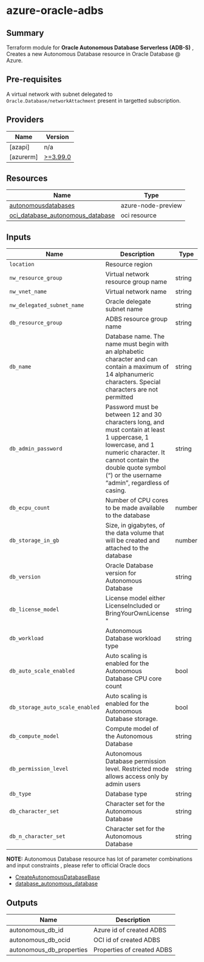 # azure-oracle-adbs

## Summary

Terraform module for **Oracle Autonomous Database Serverless (ADB-S)** , Creates a new Autonomous Database resource in Oracle Database @ Azure.

## Pre-requisites

A virtual network with subnet delegated to `Oracle.Database/networkAttachment` present in targetted subscription.

## Providers

| Name      | Version                                                                                                       |
| --------- | ------------------------------------------------------------------------------------------------------------- |
| [azapi]   | n/a                                                                                                           |
| [azurerm] | [>=3.99.0](https://github.com/hashicorp/terraform-provider-azurerm/blob/main/CHANGELOG.md#3990-april-11-2024) |

## Resources

| Name                                                                                                                                               | Type               |
| -------------------------------------------------------------------------------------------------------------------------------------------------- | ------------------ |
| [autonomousdatabases](https://learn.microsoft.com/en-us/javascript/api/@azure/arm-oracledatabase/autonomousdatabases?view=azure-node-preview)      | azure-node-preview |
| [oci_database_autonomous_database](https://docs.oracle.com/en-us/iaas/tools/terraform-provider-oci/6.2.0/docs/r/database_autonomous_database.html) | oci resource       |

## Inputs

| Name                            | Description                                                                                                                                                                                                                   | Type   | Default           | Required |
| ------------------------------- | ----------------------------------------------------------------------------------------------------------------------------------------------------------------------------------------------------------------------------- | ------ | ----------------- | :------: |
| `location`                      | Resource region                                                                                                                                                                                                               |
| `nw_resource_group`             | Virtual network resource group name                                                                                                                                                                                           | string | n/a               |   yes    |
| `nw_vnet_name`                  | Virtual network name                                                                                                                                                                                                          | string | n/a               |   yes    |
| `nw_delegated_subnet_name`      | Oracle delegate subnet name                                                                                                                                                                                                   | string | n/a               |   yes    |
| `db_resource_group`             | ADBS resource group name                                                                                                                                                                                                      | string | n/a               |   yes    |
| `db_name`                       | Database name. The name must begin with an alphabetic character and can contain a maximum of 14 alphanumeric characters. Special characters are not permitted                                                                 | string | n/a               |   yes    |
| `db_admin_password`             | Password must be between 12 and 30 characters long, and must contain at least 1 uppercase, 1 lowercase, and 1 numeric character. It cannot contain the double quote symbol (“) or the username “admin”, regardless of casing. | string | n/a               |   yes    |
| `db_ecpu_count`                 | Number of CPU cores to be made available to the database                                                                                                                                                                      | number | 2                 |    no    |
| `db_storage_in_gb`              | Size, in gigabytes, of the data volume that will be created and attached to the database                                                                                                                                      | number | 20                |    no    |
| `db_version`                    | Oracle Database version for Autonomous Database                                                                                                                                                                               | string | "19c"             |          |
| `db_license_model`              | License model either LicenseIncluded or BringYourOwnLicense "                                                                                                                                                                 | string | "LicenseIncluded" |          |
| `db_workload`                   | Autonomous Database workload type                                                                                                                                                                                             | string | "DW"              |          |
| `db_auto_scale_enabled`         | Auto scaling is enabled for the Autonomous Database CPU core count                                                                                                                                                            | bool   | true              |          |
| `db_storage_auto_scale_enabled` | Auto scaling is enabled for the Autonomous Database storage.                                                                                                                                                                  | bool   | false             |          |
| `db_compute_model`              | Compute model of the Autonomous Database                                                                                                                                                                                      | string | "ECPU"            |          |
| `db_permission_level`           | Autonomous Database permission level. Restricted mode allows access only by admin users                                                                                                                                       | string | "Restricted"      |          |
| `db_type`                       | Database type                                                                                                                                                                                                                 | string | "Regular"         |          |
| `db_character_set`              | Character set for the Autonomous Database                                                                                                                                                                                     | string | "AL32UTF8"        |          |
| `db_n_character_set`            | Character set for the Autonomous Database                                                                                                                                                                                     | string | "AL16UTF16"       |          |

**NOTE:** Autonomous Database resource has lot of parameter combinations and input constraints , please refer to official Oracle docs

- [CreateAutonomousDatabaseBase](https://docs.oracle.com/en-us/iaas/api/#/en/database/20160918/datatypes/CreateAutonomousDatabaseBase)
- [database_autonomous_database](https://docs.oracle.com/en-us/iaas/tools/terraform-provider-oci/6.2.0/docs/r/database_autonomous_database.html)

## Outputs

| Name                     | Description                |
| ------------------------ | -------------------------- |
| autonomous_db_id         | Azure id of created ADBS   |
| autonomous_db_ocid       | OCI id of created ADBS     |
| autonomous_db_properties | Properties of created ADBS |
